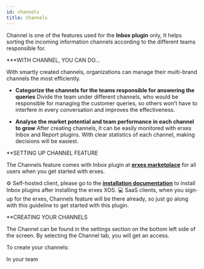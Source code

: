 ```yaml
---
id: channels
title: Channels
---
```


Channel is one of the features used for the **Inbox plugin** only, It helps sorting the incoming information channels according to the different teams responsible for. 

***WITH CHANNEL, YOU CAN DO…


With smartly created channels, organizations can manage their multi-brand channels the most efficiently. 

- **Categorize the channels for the teams responsible for answering the queries**
Divide the team under different channels, who would be responsible for managing the customer queries, so others won’t have to interfere in every conversation and improves the effectiveness.


- **Analyse the market potential and team performance in each channel to grow**
After creating channels, it can be easily monitored with erxes Inbox and Report plugins. With clear statistics of each channel, making decisions will be easiest. 

**SETTING UP CHANNEL FEATURE


The Channels feature comes with Inbox plugin at <a href="https://erxes.io/marketplace">**erxes marketplace**</a> for all users when you get started with erxes.

⚙️ Self-hosted client, please go to the <a href="https://docs.erxes.io/docs/intro">**installation documentation**</a> to install Inbox plugins after installing the erxes XOS.
‍💻  SaaS clients, when you sign-up for the erxes, Channels feature will be there already, so just go along with this guideline to get started with this plugin.  

**CREATING YOUR CHANNELS


The Channel can be found in the settings section on the bottom left side of the screen. By selecting the Channel tab, you will get an access. 

To create your channels:

In your team 


